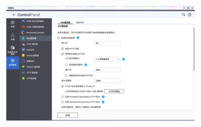 





![image-20230611083038241](./images/13.NAS%E5%AE%89%E8%A3%85%E4%B8%AA%E4%BA%BA%E5%9B%BE%E5%BA%8A%E5%B7%A5%E5%85%B7/image-20230611083038241.png)